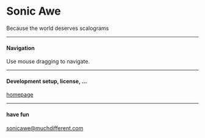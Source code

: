 Sonic Awe
==========
Because the world deserves scalograms
* * * 
#### Navigation

Use mouse dragging to navigate.

* * * 
#### Development setup, license, ...


[homepage](www.muchdifferent.com)

* * * 
#### have fun
sonicawe@muchdifferent.com
